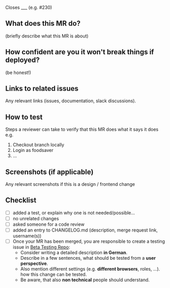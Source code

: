 Closes ___ (e.g. #230)

## What does this MR do?

(briefly describe what this MR is about)

## How confident are you it won't break things if deployed?

(be honest!) 

## Links to related issues

Any relevant links (issues, documentation, slack discussions).

## How to test

Steps a reviewer can take to verify that this MR does what it says it does e.g.

1. Checkout branch locally
2. Login as foodsaver
3. ...

## Screenshots (if applicable)

Any relevant screenshots if this is a design / frontend change

## Checklist

- [ ] added a test, or explain why one is not needed/possible...
- [ ] no unrelated changes
- [ ] asked someone for a code review 
- [ ] added an entry to CHANGELOG.md (description, merge request link, username(s))
- [ ] Once your MR has been merged, you are responsible to create a testing issue in [Beta Testing Repo](https://gitlab.com/foodsharing-dev/foodsharing-beta-testing):  
     *  Consider writing a detailed description **in German**.  
     *  Describe in a few sentences, what should be tested from a **user perspective**.   
     *  Also mention different settings (e.g. **different browsers**, roles, ...).   how this change can be tested.   
     *  Be aware, that also **non technical** people should understand.  
